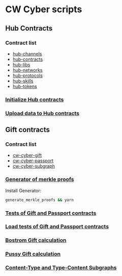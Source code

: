 # CW Cyber scripts

## Hub Contracts

### Contract list

- [hub-channels](https://github.com/cybercongress/cw-cyber/tree/hub/contracts/hub-channels)
- [hub-contracts](https://github.com/cybercongress/cw-cyber/tree/hub/contracts/hub-contracts)
- [hub-libs](https://github.com/cybercongress/cw-cyber/tree/hub/contracts/hub-libs)
- [hub-networks](https://github.com/cybercongress/cw-cyber/tree/hub/contracts/hub-networks)
- [hub-protocols](https://github.com/cybercongress/cw-cyber/tree/hub/contracts/hub-protocols)
- [hub-skills](https://github.com/cybercongress/cw-cyber/tree/hub/contracts/hub-skills)
- [hub-tokens](https://github.com/cybercongress/cw-cyber/tree/hub/contracts/hub-tokens)

### [Initialize Hub contracts](hub_initialize.ipynb)

### [Upload data to Hub contracts](hub_upload_data.ipynb)

## Gift contracts

### Contract list

- [cw-cyber-gift](https://github.com/cybercongress/cw-cybergift/tree/main/contracts/cw-cyber-gift)
- [cw-cyber-passport](https://github.com/cybercongress/cw-cybergift/tree/main/contracts/cw-cyber-passport)
- [cw-cyber-subgraph](https://github.com/cybercongress/cw-cybergift/tree/main/contracts/cw-cyber-subgraph)

### [Generator of merkle proofs](generate_merkle_proofs)
Install Generator:
```bash
generate_merkle_proofs && yarn
```


### [Tests of Gift and Passport contracts](gift_and_passport_contracts_load_testing.ipynb)

### [Load tests of Gift and Passport contracts](gift_and_passport_contracts_load_testing.ipynb)

### [Bostrom Gift calculation](gift_final_merkle_tree.ipynb)

### [Pussy Gift calculation](pussygift_final_merkle_tree.ipynb)

### [Content-Type and Type-Content Subgraphs](upload_content_type_subgraphs.ipynb)